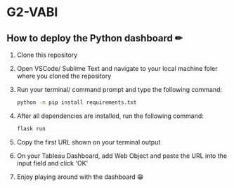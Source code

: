 # G2-VABI

## How to deploy the Python dashboard ✏

1. Clone this repository

2. Open VSCode/ Sublime Text and navigate to your local machine foler where you cloned the repository
   
3. Run your terminal/ command prompt and type the following command:
   ```bash
   python -m pip install requirements.txt
   ```
   
4. After all dependencies are installed, run the following command:
   ```bash
   flask run
   ```
   
5. Copy the first URL shown on your terminal output

6. On your Tableau Dashboard, add Web Object and paste the URL into the input field and click 'OK'

7. Enjoy playing around with the dashboard 😁
